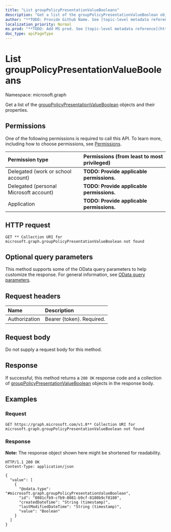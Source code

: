 ```yaml
---
title: "List groupPolicyPresentationValueBooleans"
description: "Get a list of the groupPolicyPresentationValueBoolean objects and their properties."
author: "**TODO: Provide Github Name. See [topic-level metadata reference](https://msgo.azurewebsites.net/add/document/guidelines/metadata.html#topic-level-metadata)**"
localization_priority: Normal
ms.prod: "**TODO: Add MS prod. See [topic-level metadata reference](https://msgo.azurewebsites.net/add/document/guidelines/metadata.html#topic-level-metadata)**"
doc_type: apiPageType
---
```


# List groupPolicyPresentationValueBooleans
Namespace: microsoft.graph



Get a list of the [groupPolicyPresentationValueBoolean](../resources/grouppolicypresentationvalueboolean.md) objects and their properties.

## Permissions
One of the following permissions is required to call this API. To learn more, including how to choose permissions, see [Permissions](/graph/permissions-reference).

|Permission type|Permissions (from least to most privileged)|
|:---|:---|
|Delegated (work or school account)|**TODO: Provide applicable permissions.**|
|Delegated (personal Microsoft account)|**TODO: Provide applicable permissions.**|
|Application|**TODO: Provide applicable permissions.**|

## HTTP request

<!-- {
  "blockType": "ignored"
}
-->
``` http
GET ** Collection URI for microsoft.graph.groupPolicyPresentationValueBoolean not found
```

## Optional query parameters
This method supports some of the OData query parameters to help customize the response. For general information, see [OData query parameters](/graph/query-parameters).

## Request headers
|Name|Description|
|:---|:---|
|Authorization|Bearer {token}. Required.|

## Request body
Do not supply a request body for this method.

## Response

If successful, this method returns a `200 OK` response code and a collection of [groupPolicyPresentationValueBoolean](../resources/grouppolicypresentationvalueboolean.md) objects in the response body.

## Examples

### Request
<!-- {
  "blockType": "request",
  "name": "list_grouppolicypresentationvalueboolean"
}
-->
``` http
GET https://graph.microsoft.com/v1.0** Collection URI for microsoft.graph.groupPolicyPresentationValueBoolean not found
```


### Response
**Note:** The response object shown here might be shortened for readability.
<!-- {
  "blockType": "response",
  "truncated": true,
  "@odata.type": "Collection(microsoft.graph.groupPolicyPresentationValueBoolean)"
}
-->
``` http
HTTP/1.1 200 OK
Content-Type: application/json

{
  "value": [
    {
      "@odata.type": "#microsoft.graph.groupPolicyPresentationValueBoolean",
      "id": "8081cfb9-cfb9-8081-b9cf-8180b9cf8180",
      "createdDateTime": "String (timestamp)",
      "lastModifiedDateTime": "String (timestamp)",
      "value": "Boolean"
    }
  ]
}
```

